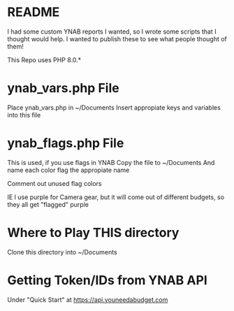 # README

I had some custom YNAB reports I wanted, so I wrote some scripts
that I thought would help. I wanted to publish these to see
what people thought of them!

This Repo uses PHP 8.0.*

# ynab_vars.php File

Place ynab_vars.php in ~/Documents
Insert appropiate keys and variables into this file

# ynab_flags.php File

This is used, if you use flags in YNAB
Copy the file to ~/Documents
And name each color flag the appropiate name

Comment out unused flag colors

IE I use purple for Camera gear, but it will
come out of different budgets, so they all
get "flagged" purple 

# Where to Play THIS directory

Clone this directory into ~/Documents

# Getting Token/IDs from YNAB API

Under "Quick Start" at https://api.youneedabudget.com
